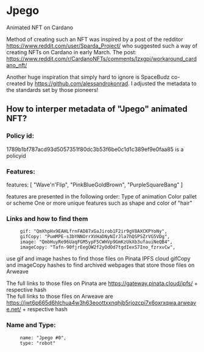 # Jpego
Animated NFT on Cardano

Method of creating such an NFT was inspired by a post of the redditor https://www.reddit.com/user/Sparda_Project/ who
suggested such a way of creating NFTs on Cardano in early March. The post: https://www.reddit.com/r/CardanoNFTs/comments/lzxgpj/workaround_cardano_nft/

Another huge inspiration that simply hard to ignore is SpaceBudz co-created by https://github.com/alessandrokonrad. I adjusted the metadata to the standards set by those
pioneers!

## How to interper metadata of "Jpego" animated NFT?

### Policy id:
1789b1bf787acd93d5057351f80dc3b53f6be0c1d1c389ef9e0faa85 is a policyid

### Features:
 features: [
            "Wave'n'Flip",
            "PinkBlueGoldBrown",
            "PurpleSquareBang"
         ]

features are presented in the following order:
Type of animation
Color pallet or scheme
One or more unique features such as shape and color of "hair"

### Links and how to find them

         gif: "QmXhpHx9EAHLfrnFAD87xGaJirob1F2ir9gV8AXCKPYoNy",
         gifCopy: "PumMPE-s3bYNNOrrXVHaDNyNIrJla7hQSPSZrVG5VDg",
         image: "QmbHuyRe96UaqFGM5ypF5CWHVp9GmKzUkXb3ufauiNeQB4",
         imageCopy: "Tafn-90fjrEegOW2f2yOdOd7tgdIexS7Ino_fzrxvCw",

use gif and image hashes to find those files on Pinata IPFS cloud
gifCopy and imageCopy hashes to find archived webpages that store those files on Arweave

The full links to those files on Pinata are https://gateway.pinata.cloud/ipfs/ +  respective hash<br/>
The full links to those files on Arweave are https://jwt6p665d6hlchua4w3h63eoottxxnqhjb5rjozcpi7x6oxrxqwa.arweave.net/ + respective hash
    
### Name and Type:
             
         name: "Jpego #0",
         type: "robot"
                             
